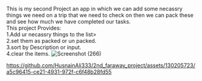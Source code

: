This is my second Project an app in which we can add some necassry things we need on a trip that we need to check on then we can pack these and see how much we have completed our tasks.
<br/>
This project Provides:
<br/>
1.Add ur necassry things to the list>
<br/>
2.set them as packed or un packed.
<br/>
3.sort by Description or input.
<br/>
4.clear the items.
![Screenshot (266)](https://github.com/HusnainAli333/2nd_faraway_project/assets/130205723/1bd6fd74-2164-444b-af65-2e1380d830f5)


https://github.com/HusnainAli333/2nd_faraway_project/assets/130205723/a5c96415-ce21-4931-972f-c6f48b28fd55

